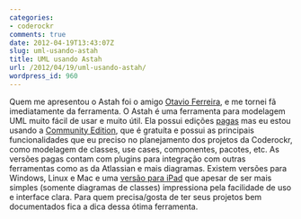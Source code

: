 ```yaml
---
categories:
- coderockr
comments: true
date: 2012-04-19T13:43:07Z
slug: uml-usando-astah
title: UML usando Astah
url: /2012/04/19/uml-usando-astah/
wordpress_id: 960
---
```


Quem me apresentou o Astah foi o amigo [Otavio Ferreira](https://twitter.com/otaviofff), e me tornei fã imediatamente da ferramenta.
O Astah é uma ferramenta para modelagem UML muito fácil de usar e muito útil. Ela possui edições [pagas](http://astah.net/editions) mas eu estou usando a [Community Edition](http://astah.net/editions/community), que é gratuíta e possui as principais funcionalidades que eu preciso no planejamento dos projetos da Coderockr, como modelagem de classes, use cases, componentes, pacotes, etc. As versões pagas contam com plugins para integração com outras ferramentas como as da Atlassian e mais diagramas. 
Existem versões para Windows, Linux e Mac e uma [versão para iPad](http://astah.net/editions/pad) que apesar de ser mais simples (somente diagramas de classes) impressiona pela facilidade de uso e interface clara. 
Para quem precisa/gosta de ter seus projetos bem documentados fica a dica dessa ótima ferramenta.
